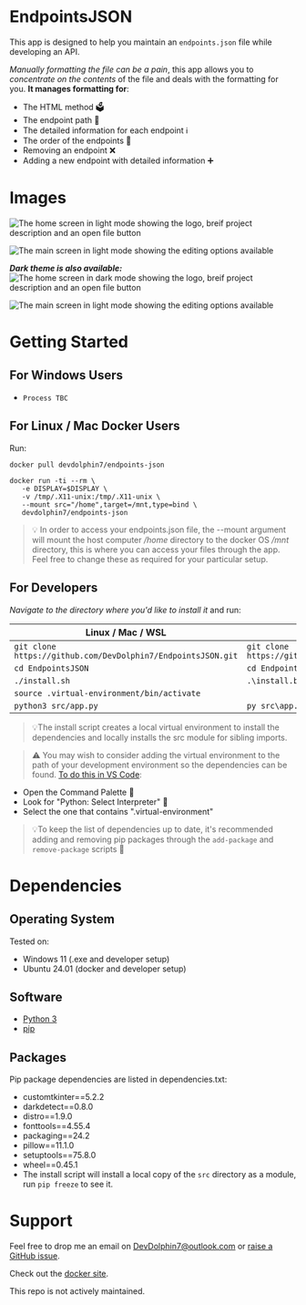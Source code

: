 # EndpointsJSON

This app is designed to help you maintain an `endpoints.json` file while developing an API.

_Manually formatting the file can be a pain_, this app allows you to _concentrate on the contents_ of the file and deals with the formatting for you. **It manages formatting for**:

-   The HTML method 🗳️
-   The endpoint path 👣
-   The detailed information for each endpoint ℹ️
-   The order of the endpoints 🔀
-   Removing an endpoint ❌
-   Adding a new endpoint with detailed information ➕

# Images

![The home screen in light mode showing the logo, breif project description and an open file button](Screenshots/Home-light.png)

![The main screen in light mode showing the editing options available](Screenshots/Main-light.png)

**_Dark theme is also available:_**  
![The home screen in dark mode showing the logo, breif project description and an open file button](Screenshots/Home-dark.png)

![The main screen in light mode showing the editing options available](Screenshots/Main-dark.png)

# Getting Started

## For Windows Users

-   `Process TBC`

## For Linux / Mac Docker Users

Run:

```CLI
docker pull devdolphin7/endpoints-json
```

```CLI
docker run -ti --rm \
   -e DISPLAY=$DISPLAY \
   -v /tmp/.X11-unix:/tmp/.X11-unix \
   --mount src="/home",target=/mnt,type=bind \
   devdolphin7/endpoints-json
```

> 💡 In order to access your endpoints.json file, the --mount argument will mount the host computer _/home_ directory to the docker OS _/mnt_ directory, this is where you can access your files through the app. Feel free to change these as required for your particular setup.

## For Developers

_Navigate to the directory where you'd like to install it_ and run:

| Linux / Mac / WSL                                            | Windows                                                      |
| ------------------------------------------------------------ | ------------------------------------------------------------ |
| `git clone https://github.com/DevDolphin7/EndpointsJSON.git` | `git clone https://github.com/DevDolphin7/EndpointsJSON.git` |
| `cd EndpointsJSON`                                           | `cd EndpointsJSON`                                           |
| `./install.sh`                                               | `.\install.bat`                                              |
| `source .virtual-environment/bin/activate`                   |                                                              |
| `python3 src/app.py`                                         | `py src\app.py`                                              |

> 💡The install script creates a local virtual environment to install the dependencies and locally installs the src module for sibling imports.

> ⚠️ You may wish to consider adding the virtual environment to the path of your development environment so the dependencies can be found. [To do this in VS Code](https://code.visualstudio.com/docs/python/environments):

-   Open the Command Palette 🎨
-   Look for "Python: Select Interpreter" 🐍
-   Select the one that contains ".virtual-environment"

> 💡To keep the list of dependencies up to date, it's recommended adding and removing pip packages through the `add-package` and `remove-package` scripts 🚀

# Dependencies

## Operating System

Tested on:

-   Windows 11 (.exe and developer setup)
-   Ubuntu 24.01 (docker and developer setup)

## Software

-   [Python 3](https://www.python.org/downloads/)
-   [pip](https://packaging.python.org/en/latest/overview/)

## Packages

Pip package dependencies are listed in dependencies.txt:

-   customtkinter==5.2.2
-   darkdetect==0.8.0
-   distro==1.9.0
-   fonttools==4.55.4
-   packaging==24.2
-   pillow==11.1.0
-   setuptools==75.8.0
-   wheel==0.45.1
-   The install script will install a local copy of the `src` directory as a module, run `pip freeze` to see it.

# Support

Feel free to drop me an email on [DevDolphin7@outlook.com](mailto:devdolphin7@outlook.com) or [raise a GitHub issue](https://github.com/DevDolphin7/EndpointsJSON/issues).

Check out the [docker site](https://hub.docker.com/r/devdolphin7/endpoints-json).

This repo is not actively maintained.
